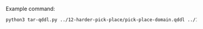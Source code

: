 Example command:

```bash
python3 tar-qddl.py ../12-harder-pick-place/pick-place-domain.qddl ../12-harder-pick-place/pick-place-problem1.qddl --output ./problem1
```


